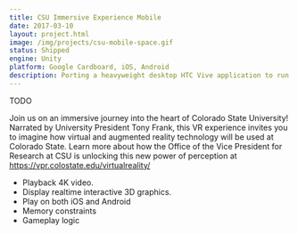 ```yaml
---
title: CSU Immersive Experience Mobile
date: 2017-03-10
layout: project.html
image: /img/projects/csu-mobile-space.gif
status: Shipped
engine: Unity
platform: Google Cardboard, iOS, Android
description: Porting a heavyweight desktop HTC Vive application to run at 60fps on resource limited mobile devices.
---
```


TODO

Join us on an immersive journey into the heart of Colorado State University! Narrated by University President Tony Frank, this VR experience invites you to imagine how virtual and augmented reality technology will be used at Colorado State. Learn more about how the Office of the Vice President for Research at CSU is unlocking this new power of perception at https://vpr.colostate.edu/virtualreality/


- Playback 4K video.
- Display realtime interactive 3D graphics.
- Play on both iOS and Android
- Memory constraints
- Gameplay logic

[csuvr]:/projects/csu-mobile.html
[ios]:https://itunes.apple.com/us/app/csu-immersive-experience/id1202386168?mt=8
[android]:https://play.google.com/store/apps/details?id=com.bluepenguin.csu&hl=en
